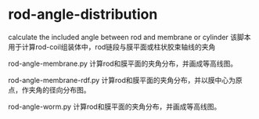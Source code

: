 # rod-angle-distribution
calculate the included angle between rod and membrane or cylinder
该脚本用于计算rod-coil组装体中，rod链段与膜平面或柱状胶束轴线的夹角

rod-angle-membrane.py 计算rod和膜平面的夹角分布，并画成等高线图。

rod-angle-membrane-rdf.py 计算rod和膜平面的夹角分布，并以膜中心为原点，作夹角的径向分布图。

rod-angle-worm.py 计算rod和膜平面的夹角分布，并画成等高线图。
